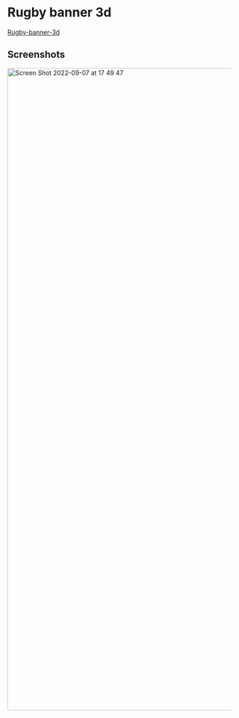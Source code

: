 # Rugby banner 3d

<a href="https://marcosbort.github.io/rugby-banner-3d" target="_blank">Rugby-banner-3d</a>

## Screenshots
<img width="1440" alt="Screen Shot 2022-09-07 at 17 49 47" src="https://user-images.githubusercontent.com/86331998/188975855-6e5ba60a-b398-407c-85ca-d668af8a812c.png">
